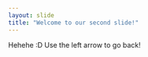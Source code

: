 ```yaml
---
layout: slide
title: "Welcome to our second slide!"
---
```

Hehehe :D
Use the left arrow to go back!
